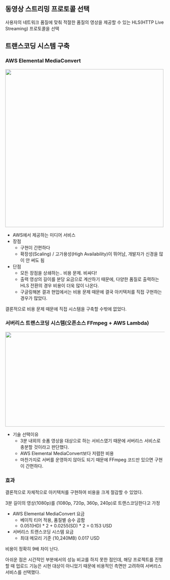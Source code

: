 ## 동영상 스트리밍 프로토콜 선택
사용자의 네트워크 품질에 맞춰 적절한 품질의 영상을 제공할 수 있는 HLS(HTTP Live Streaming) 프로토콜을 선택

## 트랜스코딩 시스템 구축
### AWS Elemental MediaConvert
<img src="https://github.com/user-attachments/assets/ccd538e5-d9c8-43ff-907e-c1d8bf344ce3" width="500" height="500"/>

- AWS에서 제공하는 미디어 서비스
- 장점
  - 구현이 간편하다
  - 확장성(Scaling) / 고가용성(High Availability)이 뛰어남, 개발자가 신경을 많이 안 써도 됨
- 단점
  - 모든 장점을 상쇄하는.. 비용 문제. 비싸다!
  - 출력 영상의 길이를 분당 요금으로 계산하기 때문에, 다양한 품질로 출력하는 HLS 전환의 경우 비용이 더욱 많이 나온다.
  - 구글링해본 결과 현업에서는 비용 문제 때문에 결국 아키텍처를 직접 구현하는 경우가 많았다.

결론적으로 비용 문제 때문에 직접 시스템을 구축할 수밖에 없었다.

### 서버리스 트랜스코딩 시스템(오픈소스 FFmpeg + AWS Lambda)
<img src="https://github.com/user-attachments/assets/2c48b949-faf3-4b49-8c1e-f1a463239988" width="550" height="300"/>

- 기술 선택이유 
  - 3분 내외의 숏폼 영상을 대상으로 하는 서비스였기 때문에 서버리스 서비스로 충분할 것이라고 판단했다.
  - AWS Elemental MediaConvert보다 저렴한 비용
  - 마찬가지로 서버를 운영하지 않아도 되기 때문에 FFmpeg 코드만 있으면 구현이 간편하다.

### 효과
결론적으로 자체적으로 아키텍처를 구현하여 비용을 크게 절감할 수 있었다.

3분 길이의 영상(1080p)를 (1080p, 720p, 360p, 240p)로 트랜스코딩한다고 가정
- AWS Elemental MediaConvert 요금
  - 베이직 티어 적용, 품질별 승수 곱함
  - 0.051(HD) * 2 + 0.0255(SD) * 2 = 0.153 USD
- 서버리스 트랜스코딩 시스템 요금
  - 최대 메모리 기준 (10,240MB) 0.017 USD

비용이 정확히 9배 차이 난다.

아쉬운 점은 시간적인 부분에서의 성능 비교를 하지 못한 점인데, 해당 프로젝트를 진행할 때 업로드 기능은 시현 대상이 아니었기 때문에
비용적인 측면만 고려하여 서버리스 서비스를 선택했다.
